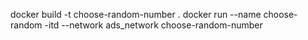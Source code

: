 docker build -t choose-random-number .
docker run --name choose-random -itd  --network ads_network choose-random-number

